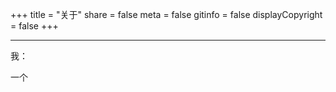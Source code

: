 +++
title = "关于" 
share = false
meta = false
gitinfo = false
displayCopyright = false
+++

<!-- require APlayer -->
<link rel="stylesheet" href="https://cdn.jsdelivr.net/npm/aplayer/dist/APlayer.min.css">
<script src="https://cdn.jsdelivr.net/npm/aplayer/dist/APlayer.min.js"></script>
<!-- require MetingJS -->
<script src="https://cdn.jsdelivr.net/npm/meting@2/dist/Meting.min.js"></script>
<meting-js
server="netease"
type="playlist"
id="967686417">
</meting-js>

---

我：

一个